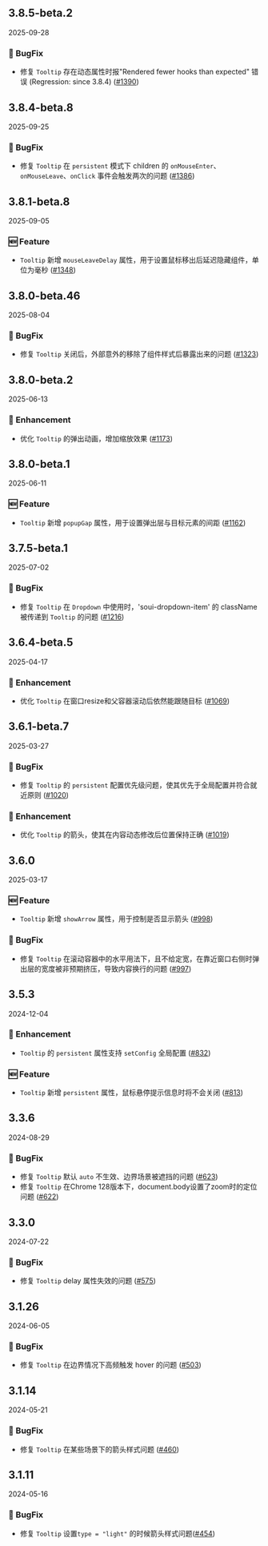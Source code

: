 ## 3.8.5-beta.2
2025-09-28

### 🐞 BugFix
- 修复 `Tooltip` 存在动态属性时报"Rendered fewer hooks than expected" 错误 (Regression: since 3.8.4) ([#1390](https://github.com/sheinsight/shineout-next/pull/1390))


## 3.8.4-beta.8
2025-09-25

### 🐞 BugFix
- 修复 `Tooltip` 在 `persistent` 模式下 children 的 `onMouseEnter`、`onMouseLeave`、`onClick` 事件会触发两次的问题 ([#1386](https://github.com/sheinsight/shineout-next/pull/1386))


## 3.8.1-beta.8
2025-09-05

### 🆕 Feature
- `Tooltip` 新增 `mouseLeaveDelay` 属性，用于设置鼠标移出后延迟隐藏组件，单位为毫秒 ([#1348](https://github.com/sheinsight/shineout-next/pull/1348))


## 3.8.0-beta.46
2025-08-04

### 🐞 BugFix
- 修复 `Tooltip` 关闭后，外部意外的移除了组件样式后暴露出来的问题 ([#1323](https://github.com/sheinsight/shineout-next/pull/1323))


## 3.8.0-beta.2
2025-06-13

### 💎 Enhancement
- 优化 `Tooltip` 的弹出动画，增加缩放效果 ([#1173](https://github.com/sheinsight/shineout-next/pull/1173))


## 3.8.0-beta.1
2025-06-11

### 🆕 Feature
- `Tooltip` 新增 `popupGap` 属性，用于设置弹出层与目标元素的间距 ([#1162](https://github.com/sheinsight/shineout-next/pull/1162))


## 3.7.5-beta.1
2025-07-02

### 🐞 BugFix
- 修复 `Tooltip` 在 `Dropdown` 中使用时，'soui-dropdown-item' 的 className 被传递到 `Tooltip` 的问题 ([#1216](https://github.com/sheinsight/shineout-next/pull/1216))


## 3.6.4-beta.5
2025-04-17

### 💎 Enhancement
- 优化 `Tooltip` 在窗口resize和父容器滚动后依然能跟随目标 ([#1069](https://github.com/sheinsight/shineout-next/pull/1069))


## 3.6.1-beta.7
2025-03-27

### 🐞 BugFix
- 修复 `Tooltip` 的 `persistent` 配置优先级问题，使其优先于全局配置并符合就近原则 ([#1020](https://github.com/sheinsight/shineout-next/pull/1020))


### 💎 Enhancement
- 优化 `Tooltip` 的箭头，使其在内容动态修改后位置保持正确 ([#1019](https://github.com/sheinsight/shineout-next/pull/1019))


## 3.6.0
2025-03-17

### 🆕 Feature
- `Tooltip` 新增 `showArrow` 属性，用于控制是否显示箭头 ([#998](https://github.com/sheinsight/shineout-next/pull/998))


### 🐞 BugFix
- 修复 `Tooltip` 在滚动容器中的水平用法下，且不给定宽，在靠近窗口右侧时弹出层的宽度被非预期挤压，导致内容换行的问题 ([#997](https://github.com/sheinsight/shineout-next/pull/997))


## 3.5.3
2024-12-04

### 💎 Enhancement

- `Tooltip` 的 `persistent` 属性支持 `setConfig` 全局配置 ([#832](https://github.com/sheinsight/shineout-next/pull/832))


### 🆕 Feature

- `Tooltip` 新增 `persistent` 属性，鼠标悬停提示信息时将不会关闭 ([#813](https://github.com/sheinsight/shineout-next/pull/813))


## 3.3.6
2024-08-29

### 🐞 BugFix

- 修复 `Tooltip` 默认 `auto` 不生效、边界场景被遮挡的问题 ([#623](https://github.com/sheinsight/shineout-next/pull/623))
- 修复 `Tooltip` 在Chrome 128版本下，document.body设置了zoom时的定位问题 ([#622](https://github.com/sheinsight/shineout-next/pull/622))


## 3.3.0
2024-07-22

### 🐞 BugFix

- 修复 `Tooltip` delay 属性失效的问题 ([#575](https://github.com/sheinsight/shineout-next/pull/575))


## 3.1.26
2024-06-05

### 🐞 BugFix

- 修复 `Tooltip` 在边界情况下高频触发 hover 的问题 ([#503](https://github.com/sheinsight/shineout-next/pull/503))


## 3.1.14
2024-05-21

### 🐞 BugFix

- 修复 `Tooltip` 在某些场景下的箭头样式问题 ([#460](https://github.com/sheinsight/shineout-next/pull/460))


## 3.1.11
2024-05-16

### 🐞 BugFix

- 修复 `Tooltip` 设置`type = "light"` 的时候箭头样式问题([#454](https://github.com/sheinsight/shineout-next/pull/454))
